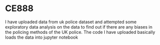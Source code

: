 # CE888
I have uploaded data from uk police dataset and attempted some exploratory data analysis on the data to find out if there are any biases in the policing methods of the UK police.
The code I have uploaded basically loads the data into jupyter notebook
